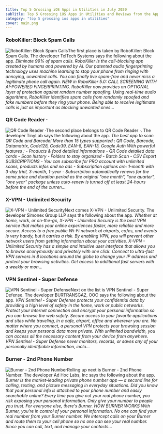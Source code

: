 ```yaml
---
title: Top 5 Grossing iOS Apps in Utilities in July 2020
subTitle: Top 5 Grossing iOS Apps in Utilities and Reviews from the AppStore in July 2020.
category: "top 5 grossing ios apps in utilities"
cover: main.png
---
```


### RoboKiller: Block Spam Calls

![RoboKiller: Block Spam Calls](https://is3-ssl.mzstatic.com/image/thumb/Purple114/v4/67/24/df/6724dfad-8aca-8ba1-8133-79476c9bd83b/BlueAppIcon-0-0-1x_U007emarketing-0-0-0-7-0-0-sRGB-0-0-0-GLES2_U002c0-512MB-85-220-0-0.png/100x100bb.png)The first place is taken by RoboKiller: Block Spam Calls. The developer TelTech Systems says the following about the app. _Eliminate 99% of spam calls. RoboKiller is the call-blocking app created by humans and powered by AI. Our patented audio fingerprinting technology uses machine learning to stop your phone from ringing with annoying, unwanted calls. You can finally live spam-free and never miss a legitimate phone call again.  NEW in RoboKiller 5.0: CALL SCREENING WITH AI-POWERED FINGERPRINTING. RoboKiller now provides an OPTIONAL layer of protection against random number spoofing. Using real-time audio algorithms, RoboKiller identifies spam calls from randomly spoofed and fake numbers before they ring your phone.   Being able to receive legitimate calls is just as important as blocking unwanted ones_...

### QR Code Reader ·

![QR Code Reader ·](https://is3-ssl.mzstatic.com/image/thumb/Purple123/v4/db/9e/ee/db9eee75-b8bc-6656-39c6-9ba2c84f7612/AppIcon-0-0-1x_U007emarketing-0-0-0-7-0-0-sRGB-0-0-0-GLES2_U002c0-512MB-85-220-0-0.png/100x100bb.png)The second place belongs to QR Code Reader ·. The developer TinyLab says the following about the app. _The best app to scan QR Code and Barcode!  More than 15 types supported : QR Code, Barcode, Datamatrix, Code128, Code39, EAN-8, EAN-13, Google Auth  With powerful features : - Products & food detailed informations - QR Code detailed data cards - Scan history - Folders to stay organized - Batch Scan - CSV Export  SUBSCRIPTIONS  - You can subscribe for PRO account with unlimited scans, products infos and no ads - Subscription options are: 1-month with 3-day trial, 3-month, 1-year  - Subscription automatically renews for the same price and duration period as the original "one month", "one quarter", "one year" package unless auto-renew is turned off at least 24-hours before the end of the curren_...

### Х-VРN - Unlimitеd Sесuritу

![Х-VРN - Unlimitеd Sесuritу](https://is5-ssl.mzstatic.com/image/thumb/Purple113/v4/fc/b5/56/fcb55699-e776-a823-99e0-9bc6522bd896/AppIcon-1x_U007emarketing-0-7-0-0-85-220.png/100x100bb.png)Next comes Х-VРN - Unlimitеd Sесuritу. The developer Simonex Group LLP says the following about the app. _Whether at home, work, or on-the-go, Х-VРN - Unlimitеd Sеcuritу is the best VPN service that makes your online experiences faster, more reliable and more secure.  Access to a free public Wi-Fi network at airports, cafes, and events is very handy, but it carries a risk. By enabling VPN, you will prevent other network users from getting information about your activities.  Х-VРN - Unlimitеd Sеcuritу has a simple and intuitive user interface that allows you to browse anonymously and privately with one click.  Connect to ultra-fast VPN servers in 8 locations around the globe to change your IP address and protect your browsing activities.  Get access to additional fast servers with a weekly or mon_...

### VРN Sеntinеl - Suреr Dеfеnsе

![VРN Sеntinеl - Suреr Dеfеnsе](https://is1-ssl.mzstatic.com/image/thumb/Purple123/v4/4e/11/37/4e113734-b9bc-09cc-6c6d-36e50fe976ef/AppIcon-1x_U007emarketing-0-7-0-0-85-220.png/100x100bb.png)Next on the list is VРN Sеntinеl - Suреr Dеfеnsе. The developer BURTRANSGAZ, OOO says the following about the app. _VРN Sеntinеl - Suреr Dеfеnsе protects your confidential data by providing a high level of safety in the home, work or public networks.   Protect your Internet connection and encrypt your personal information so you can browse the web safely. Secure access to your favorite applications and sites while traveling, in a cafe, airport, office and wherever you are.  No matter where you connect, a personal VPN protects your browsing session and keeps your personal data more private.   With unlimited bandwidth, you can access all the necessary content from your device from anywhere.  VРN Sеntinеl - Suреr Dеfеnsе never monitors, records, or saves any of your personally identifiable information, inclu_...

### Burner - 2nd Phone Number

![Burner - 2nd Phone Number](https://is3-ssl.mzstatic.com/image/thumb/Purple114/v4/5e/76/e8/5e76e82f-0d4e-6a35-738f-d27c80ad33f9/AppIcon-0-0-1x_U007emarketing-0-0-0-8-0-0-sRGB-0-0-0-GLES2_U002c0-512MB-85-220-0-0.png/100x100bb.png)Rolling up next is Burner - 2nd Phone Number. The developer Ad Hoc Labs, Inc says the following about the app. _Burner is the market-leading private phone number app — a second line for calling, texting, and picture messaging in everyday situations. Did you know that your personal info is attached to your phone number and easily searchable online? Every time you give out your real phone number, you risk exposing your personal information. Only give your number to people you trust. For everyone else, there's Burner.  HOW BURNER WORKS With Burner, you're in control of your personal information. No one can find your real number from your Burner number. We intercept calls on your Burner and route them to your cell phone so no one can see your real number. Since you can call, text, and manage your contacts_...

